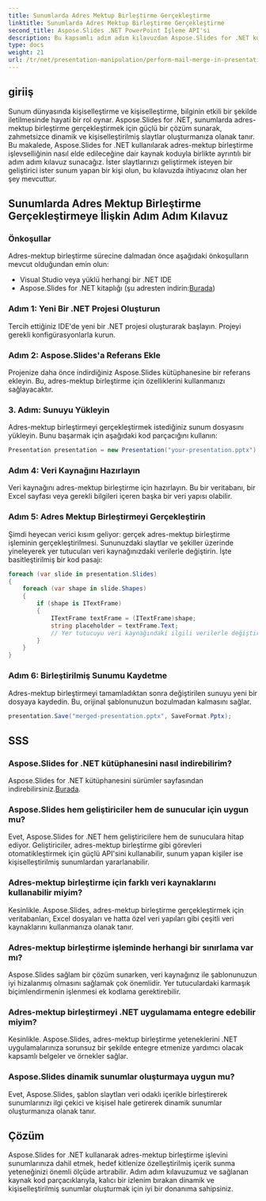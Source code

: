 ```yaml
---
title: Sunumlarda Adres Mektup Birleştirme Gerçekleştirme
linktitle: Sunumlarda Adres Mektup Birleştirme Gerçekleştirme
second_title: Aspose.Slides .NET PowerPoint İşleme API'si
description: Bu kapsamlı adım adım kılavuzdan Aspose.Slides for .NET kullanarak sunumlarda adres-mektup birleştirmenin nasıl gerçekleştirileceğini öğrenin. Kolaylıkla kişiselleştirilmiş ve dinamik sunumlar oluşturun.
type: docs
weight: 21
url: /tr/net/presentation-manipulation/perform-mail-merge-in-presentations/
---
```


## giriiş
Sunum dünyasında kişiselleştirme ve kişiselleştirme, bilginin etkili bir şekilde iletilmesinde hayati bir rol oynar. Aspose.Slides for .NET, sunumlarda adres-mektup birleştirme gerçekleştirmek için güçlü bir çözüm sunarak, zahmetsizce dinamik ve kişiselleştirilmiş slaytlar oluşturmanıza olanak tanır. Bu makalede, Aspose.Slides for .NET kullanılarak adres-mektup birleştirme işlevselliğinin nasıl elde edileceğine dair kaynak koduyla birlikte ayrıntılı bir adım adım kılavuz sunacağız. İster slaytlarınızı geliştirmek isteyen bir geliştirici ister sunum yapan bir kişi olun, bu kılavuzda ihtiyacınız olan her şey mevcuttur.

## Sunumlarda Adres Mektup Birleştirme Gerçekleştirmeye İlişkin Adım Adım Kılavuz

### Önkoşullar
Adres-mektup birleştirme sürecine dalmadan önce aşağıdaki önkoşulların mevcut olduğundan emin olun:
- Visual Studio veya yüklü herhangi bir .NET IDE
- Aspose.Slides for .NET kitaplığı (şu adresten indirin:[Burada](https://releases.aspose.com/slides/net/))

### Adım 1: Yeni Bir .NET Projesi Oluşturun
Tercih ettiğiniz IDE'de yeni bir .NET projesi oluşturarak başlayın. Projeyi gerekli konfigürasyonlarla kurun.

### Adım 2: Aspose.Slides'a Referans Ekle
Projenize daha önce indirdiğiniz Aspose.Slides kütüphanesine bir referans ekleyin. Bu, adres-mektup birleştirme için özelliklerini kullanmanızı sağlayacaktır.

### 3. Adım: Sunuyu Yükleyin
Adres-mektup birleştirmeyi gerçekleştirmek istediğiniz sunum dosyasını yükleyin. Bunu başarmak için aşağıdaki kod parçacığını kullanın:

```csharp
Presentation presentation = new Presentation("your-presentation.pptx");
```

### Adım 4: Veri Kaynağını Hazırlayın
Veri kaynağını adres-mektup birleştirme için hazırlayın. Bu bir veritabanı, bir Excel sayfası veya gerekli bilgileri içeren başka bir veri yapısı olabilir.

### Adım 5: Adres Mektup Birleştirmeyi Gerçekleştirin
Şimdi heyecan verici kısım geliyor: gerçek adres-mektup birleştirme işleminin gerçekleştirilmesi. Sununuzdaki slaytlar ve şekiller üzerinde yineleyerek yer tutucuları veri kaynağınızdaki verilerle değiştirin. İşte basitleştirilmiş bir kod pasajı:

```csharp
foreach (var slide in presentation.Slides)
{
    foreach (var shape in slide.Shapes)
    {
        if (shape is ITextFrame)
        {
            ITextFrame textFrame = (ITextFrame)shape;
            string placeholder = textFrame.Text;
            // Yer tutucuyu veri kaynağındaki ilgili verilerle değiştirin
        }
    }
}
```

### Adım 6: Birleştirilmiş Sunumu Kaydetme
Adres-mektup birleştirmeyi tamamladıktan sonra değiştirilen sunuyu yeni bir dosyaya kaydedin. Bu, orijinal şablonunuzun bozulmadan kalmasını sağlar.

```csharp
presentation.Save("merged-presentation.pptx", SaveFormat.Pptx);
```

## SSS

### Aspose.Slides for .NET kütüphanesini nasıl indirebilirim?
Aspose.Slides for .NET kütüphanesini sürümler sayfasından indirebilirsiniz.[Burada](https://releases.aspose.com/slides/net/).

### Aspose.Slides hem geliştiriciler hem de sunucular için uygun mu?
Evet, Aspose.Slides for .NET hem geliştiricilere hem de sunuculara hitap ediyor. Geliştiriciler, adres-mektup birleştirme gibi görevleri otomatikleştirmek için güçlü API'sini kullanabilir, sunum yapan kişiler ise kişiselleştirilmiş sunumlardan yararlanabilir.

### Adres-mektup birleştirme için farklı veri kaynaklarını kullanabilir miyim?
Kesinlikle. Aspose.Slides, adres-mektup birleştirme gerçekleştirmek için veritabanları, Excel dosyaları ve hatta özel veri yapıları gibi çeşitli veri kaynaklarını kullanmanıza olanak tanır.

### Adres-mektup birleştirme işleminde herhangi bir sınırlama var mı?
Aspose.Slides sağlam bir çözüm sunarken, veri kaynağınız ile şablonunuzun iyi hizalanmış olmasını sağlamak çok önemlidir. Yer tutuculardaki karmaşık biçimlendirmenin işlenmesi ek kodlama gerektirebilir.

### Adres-mektup birleştirmeyi .NET uygulamama entegre edebilir miyim?
Kesinlikle. Aspose.Slides, adres-mektup birleştirme yeteneklerini .NET uygulamalarınıza sorunsuz bir şekilde entegre etmenize yardımcı olacak kapsamlı belgeler ve örnekler sağlar.

### Aspose.Slides dinamik sunumlar oluşturmaya uygun mu?
Evet, Aspose.Slides, şablon slaytları veri odaklı içerikle birleştirerek sunumlarınızı ilgi çekici ve kişisel hale getirerek dinamik sunumlar oluşturmanıza olanak tanır.

## Çözüm
Aspose.Slides for .NET kullanarak adres-mektup birleştirme işlevini sunumlarınıza dahil etmek, hedef kitlenize özelleştirilmiş içerik sunma yeteneğinizi önemli ölçüde artırabilir. Adım adım kılavuzumuz ve sağlanan kaynak kod parçacıklarıyla, kalıcı bir izlenim bırakan dinamik ve kişiselleştirilmiş sunumlar oluşturmak için iyi bir donanıma sahipsiniz.